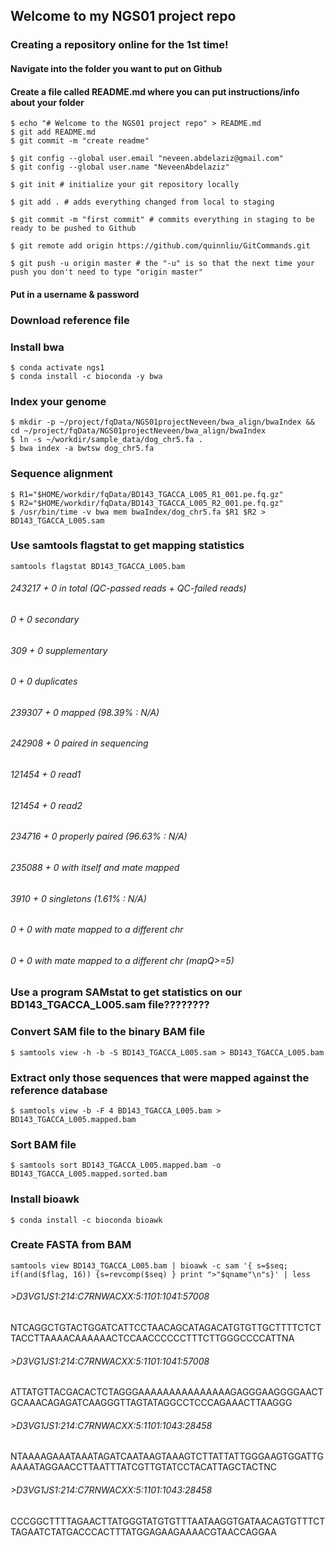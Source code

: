 ## Welcome to my NGS01 project repo

### Creating a repository online for the 1st time!
#### Navigate into the folder you want to put on Github
#### Create a file called README.md where you can put instructions/info about your folder

```
$ echo "# Welcome to the NGS01 project repo" > README.md
$ git add README.md 
$ git commit -m "create readme"
```
```
$ git config --global user.email "neveen.abdelaziz@gmail.com"
$ git config --global user.name "NeveenAbdelaziz"
```
```
$ git init # initialize your git repository locally
```
```
$ git add . # adds everything changed from local to staging
```
```
$ git commit -m "first commit" # commits everything in staging to be ready to be pushed to Github
```
```
$ git remote add origin https://github.com/quinnliu/GitCommands.git
```
```
$ git push -u origin master # the "-u" is so that the next time your push you don't need to type "origin master"
```

#### Put in a username & password

### Download reference file

### Install bwa

```
$ conda activate ngs1
$ conda install -c bioconda -y bwa
```

### Index your genome

```
$ mkdir -p ~/project/fqData/NGS01projectNeveen/bwa_align/bwaIndex && cd ~/project/fqData/NGS01projectNeveen/bwa_align/bwaIndex
$ ln -s ~/workdir/sample_data/dog_chr5.fa .
$ bwa index -a bwtsw dog_chr5.fa
```

### Sequence alignment

```
$ R1="$HOME/workdir/fqData/BD143_TGACCA_L005_R1_001.pe.fq.gz"
$ R2="$HOME/workdir/fqData/BD143_TGACCA_L005_R2_001.pe.fq.gz"
$ /usr/bin/time -v bwa mem bwaIndex/dog_chr5.fa $R1 $R2 > BD143_TGACCA_L005.sam
```

### Use samtools flagstat to get mapping statistics

```
samtools flagstat BD143_TGACCA_L005.bam
```
###### 243217 + 0 in total (QC-passed reads + QC-failed reads)
###### 0 + 0 secondary
###### 309 + 0 supplementary
###### 0 + 0 duplicates
###### 239307 + 0 mapped (98.39% : N/A)
###### 242908 + 0 paired in sequencing
###### 121454 + 0 read1
###### 121454 + 0 read2
###### 234716 + 0 properly paired (96.63% : N/A)
###### 235088 + 0 with itself and mate mapped
###### 3910 + 0 singletons (1.61% : N/A)
###### 0 + 0 with mate mapped to a different chr
###### 0 + 0 with mate mapped to a different chr (mapQ>=5)

### Use a program SAMstat to get statistics on our BD143_TGACCA_L005.sam file????????


### Convert SAM file to the binary BAM file

```
$ samtools view -h -b -S BD143_TGACCA_L005.sam > BD143_TGACCA_L005.bam
```

### Extract only those sequences that were mapped against the reference database

```
$ samtools view -b -F 4 BD143_TGACCA_L005.bam > BD143_TGACCA_L005.mapped.bam
```

### Sort BAM file

```
$ samtools sort BD143_TGACCA_L005.mapped.bam -o BD143_TGACCA_L005.mapped.sorted.bam
```

### Install bioawk

```
$ conda install -c bioconda bioawk
```

### Create FASTA from BAM

```
samtools view BD143_TGACCA_L005.bam | bioawk -c sam '{ s=$seq; if(and($flag, 16)) {s=revcomp($seq) } print ">"$qname"\n"s}' | less
```
###### >D3VG1JS1:214:C7RNWACXX:5:1101:1041:57008
NTCAGGCTGTACTGGATCATTCCTAACAGCATAGACATGTGTTGCTTTTCTCTTACCTTAAAACAAAAAACTCCAACCCCCCTTTCTTGGGCCCCATTNA
###### >D3VG1JS1:214:C7RNWACXX:5:1101:1041:57008
ATTATGTTACGACACTCTAGGGAAAAAAAAAAAAAAAGAGGGAAGGGGAACTGCAAACAGAGATCAAGGGTTAGTATAGGCCTCCCAGAAACTTAAGGG
###### >D3VG1JS1:214:C7RNWACXX:5:1101:1043:28458
NTAAAAGAAATAAATAGATCAATAAGTAAAGTCTTATTATTGGGAAGTGGATTGAAAATAGGAACCTTAATTTATCGTTGTATCCTACATTAGCTACTNC
###### >D3VG1JS1:214:C7RNWACXX:5:1101:1043:28458
CCCGGCTTTTAGAACTTATGGGTATGTGTTTAATAAGGTGATAACAGTGTTTCTTAGAATCTATGACCCACTTTATGGAGAAGAAAACGTAACCAGGAA
